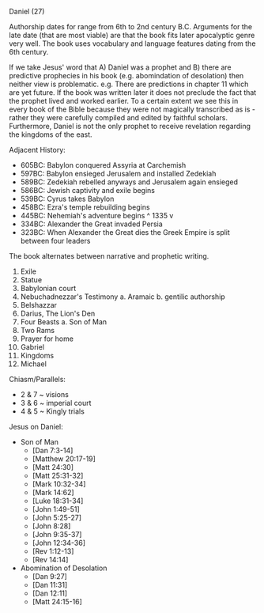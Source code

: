 Daniel (27)


Authorship dates for range from 6th to 2nd century B.C.
Arguments for the late date (that are most viable) are that the book fits later apocalyptic genre very well.
The book uses vocabulary and language features dating from the 6th century.

If we take Jesus' word that A) Daniel was a prophet and B) there are predictive prophecies in his book (e.g. abomindation of desolation) then neither view is problematic.
e.g. There are predictions in chapter 11 which are yet future.
If the book was written later it does not preclude the fact that the prophet lived and worked earlier.
To a certain extent we see this in every book of the Bible because they were not magically transcribed as is - rather they were carefully compiled and edited by faithful scholars.
Furthermore, Daniel is not the only prophet to receive revelation regarding the kingdoms of the east.


Adjacent History:
- 605BC: Babylon conquered Assyria at Carchemish
- 597BC: Babylon ensieged Jerusalem and installed Zedekiah
- 589BC: Zedekiah rebelled anyways and Jerusalem again ensieged
- 586BC: Jewish captivity and exile begins
- 539BC: Cyrus takes Babylon
- 458BC: Ezra's temple rebuilding begins
- 445BC: Nehemiah's adventure begins
  ^ 1335 v
- 334BC: Alexander the Great invaded Persia
- 323BC: When Alexander the Great dies the Greek Empire is split between four leaders


The book alternates between narrative and prophetic writing.
1. Exile
2. Statue
3. Babylonian court
4. Nebuchadnezzar's Testimony
  a. Aramaic
  b. gentilic authorship
5. Belshazzar
6. Darius, The Lion's Den
7. Four Beasts
  a. Son of Man
8. Two Rams
9. Prayer for home
10. Gabriel
11. Kingdoms
12. Michael

Chiasm/Parallels:
- 2 & 7 ~ visions
- 3 & 6 ~ imperial court
- 4 & 5 ~ Kingly trials


Jesus on Daniel:
- Son of Man
  - [Dan 7:3-14]
  - [Matthew 20:17-19]
  - [Matt 24:30]
  - [Matt 25:31-32]
  - [Mark 10:32-34]
  - [Mark 14:62]
  - [Luke 18:31-34]
  - [John 1:49-51]
  - [John 5:25-27]
  - [John 8:28]
  - [John 9:35-37]
  - [John 12:34-36]
  - [Rev 1:12-13]
  - [Rev 14:14]
- Abomination of Desolation
  - [Dan 9:27]
  - [Dan 11:31]
  - [Dan 12:11]
  - [Matt 24:15-16]
